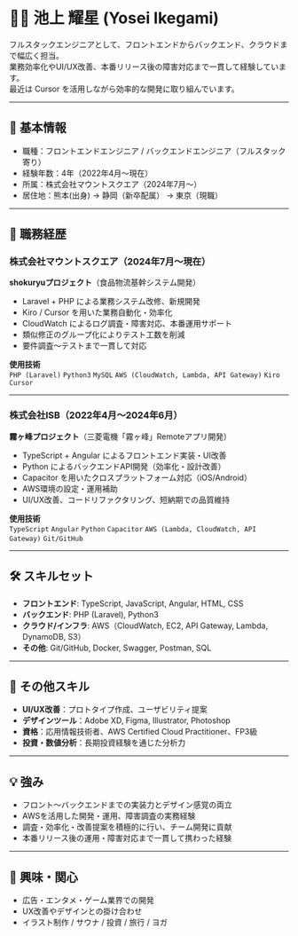 # 👨‍💻 池上 耀星 (Yosei Ikegami)

フルスタックエンジニアとして、フロントエンドからバックエンド、クラウドまで幅広く担当。  
業務効率化やUI/UX改善、本番リリース後の障害対応まで一貫して経験しています。  
最近は Cursor を活用しながら効率的な開発に取り組んでいます。  

---

## 📌 基本情報
- 職種：フロントエンドエンジニア / バックエンドエンジニア（フルスタック寄り）
- 経験年数：4年（2022年4月〜現在）
- 所属：株式会社マウントスクエア（2024年7月〜）
- 居住地：熊本(出身) → 静岡（新卒配属） → 東京（現職）

---

## 💼 職務経歴

### 株式会社マウントスクエア（2024年7月〜現在）
**shokuryuプロジェクト**（食品物流基幹システム開発）
- Laravel + PHP による業務システム改修、新規開発  
- Kiro / Cursor を用いた業務自動化・効率化  
- CloudWatch によるログ調査・障害対応、本番運用サポート  
- 類似修正のグループ化によりテスト工数を削減  
- 要件調査〜テストまで一貫して対応  

**使用技術**  
`PHP (Laravel)` `Python3` `MySQL` `AWS (CloudWatch, Lambda, API Gateway)` `Kiro` `Cursor`

---

### 株式会社ISB（2022年4月〜2024年6月）
**霧ヶ峰プロジェクト**（三菱電機「霧ヶ峰」Remoteアプリ開発）
- TypeScript + Angular によるフロントエンド実装・UI改善  
- Python によるバックエンドAPI開発（効率化・設計改善）  
- Capacitor を用いたクロスプラットフォーム対応（iOS/Android）  
- AWS環境の設定・運用補助  
- UI/UX改善、コードリファクタリング、短納期での品質維持  

**使用技術**  
`TypeScript` `Angular` `Python` `Capacitor` `AWS (Lambda, CloudWatch, API Gateway)` `Git/GitHub`

---

## 🛠 スキルセット
- **フロントエンド**: TypeScript, JavaScript, Angular, HTML, CSS  
- **バックエンド**: PHP (Laravel), Python3  
- **クラウド/インフラ**: AWS（CloudWatch, EC2, API Gateway, Lambda, DynamoDB, S3）  
- **その他**: Git/GitHub, Docker, Swagger, Postman, SQL  

---

## 🎨 その他スキル
- **UI/UX改善**：プロトタイプ作成、ユーザビリティ提案  
- **デザインツール**：Adobe XD, Figma, Illustrator, Photoshop  
- **資格**：応用情報技術者、AWS Certified Cloud Practitioner、FP3級  
- **投資・数値分析**：長期投資経験を通じた分析力  

---

## 💡 強み
- フロント〜バックエンドまでの実装力とデザイン感覚の両立  
- AWSを活用した開発・運用、障害調査の実務経験  
- 調査・効率化・改善提案を積極的に行い、チーム開発に貢献  
- 本番リリース後の運用・障害対応まで一貫して携わった経験  

---

## 🌱 興味・関心
- 広告・エンタメ・ゲーム業界での開発  
- UX改善やデザインとの掛け合わせ  
- イラスト制作 / サウナ / 投資 / 旅行 / ヨガ
